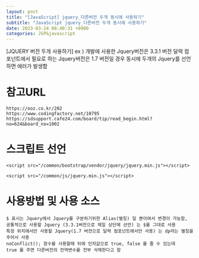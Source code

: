```yaml
---
layout: post
title: "[JavaScript] jquery_다른버전 두개 동시에 사용하기"
subtitle: "JavaScript jquery_다른버전 두개 동시에 사용하기"
date: 2023-03-24 08:40:31 +0900
categories: JSP&javascript
---
```

[JQUERY 버전 두개 사용하기]
	ex ) 개발에 사용한 Jquery버전은 3.3.1 버전
		 달력 컴포넌트에서 필요로 하는 Jquery버전은 1.7 버전일 경우
		 동시에 두개의 Jquery를 선언하면 에러가 발생함


# 참고URL 
	https://ooz.co.kr/202
	https://www.codingfactory.net/10795
	https://sdsupport.cafe24.com/board/tip/read_begin.html?no=624&board_no=1002



# 스크립트 선언
	
	<script src="/common/bootstrap/vendor/jquery/jquery.min.js"></script>

	<script src="/common/js/jquery.min.js"></script>
	

# 사용방법 및 사용 소스
	$ 표시는 Jquery에서 Jquery를 구분하기위한 Alias(별칭) 일 뿐이여서 변경이 가능함,
	공통적으로 사용할 Jquery (3.3.1버전으로 제일 상단에 선언) 는 $를 그대로 사용
	특정 위치에서만 사용할 Jquery(1.7 버전으로 달력 컴포넌트에서만 사용) 는 dp라는 별칭을 주어서 사용
	noConflict(); 함수를 사용할때 뒤에 인자값으로 true, false 를 줄 수 있는데
	true 를 주면 다른버전의 전역변수를 전부 삭제한다고 함



<script>
    //1.7버전의 Jquery는 dp라는 별칭으로 사용하기위해 선언
    var dp = jQuery.noConflict();

    dp(function() {
        dp("#startLogCalendar").datepicker({
		.....

		});

        dp("#endLogCalendar").datepicker({
		.....
        });
    });


    function test(){
        console.log(dp("#startLogCalendar").val());
        console.log(dp("#endLogCalendar").val());
        console.log(dp("#searchColumn").val());
        console.log(dp("#searchValue").val());

    }
</script>


<script>

    $(function () {
        getsmaccessLogList();
    });
</script>


                                                                                                                                                                                                                                                                                                                                                                                                                                                                                                                                                                                                                                                                                                                                                                                                                                                                                                                                                                                                                                                                                                                                                                               
